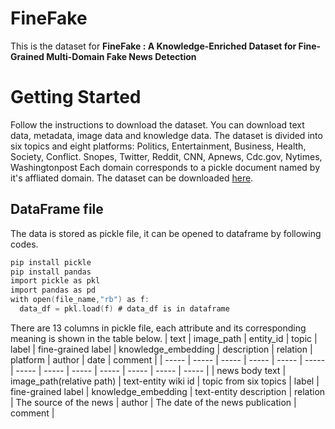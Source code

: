 # FineFake
This is the dataset for **FineFake : A Knowledge-Enriched Dataset for Fine-Grained Multi-Domain Fake News Detection**

# Getting Started
Follow the instructions to download the dataset. You can download text data, metadata, image data and knowledge data.
The dataset is divided into six topics and eight platforms: Politics, Entertainment, Business, Health, Society, Conflict. Snopes, Twitter, Reddit, CNN, Apnews, Cdc.gov, Nytimes, Washingtonpost
Each domain corresponds to a pickle document named by it's affliated domain. The dataset can be downloaded [here](https://drive.google.com/drive/folders/1HOjhdaKLnioXmYtursQdRwVEdErZiWUf?usp=drive_link).

## DataFrame file
The data is stored as pickle file, it can be opened to dataframe by following codes.
```c
pip install pickle
pip install pandas
import pickle as pkl
import pandas as pd
with open(file_name,"rb") as f:
  data_df = pkl.load(f) # data_df is in dataframe 
```
There are 13 columns in pickle file, each attribute and its corresponding meaning is shown in the table below.
| text | image_path | entity_id | topic | label | fine-grained label | knowledge_embedding | description | relation | platform | author | date | comment |
| ----- | ----- | ----- | ----- | ----- | ----- | ----- | ----- | ----- | ----- | ----- | ----- | ----- |
| news body text | image_path(relative path) | text-entity wiki id | topic from six topics | label | fine-grained label | knowledge_embedding | text-entity description | relation | The source of the news | author | The date of the news publication | comment |
